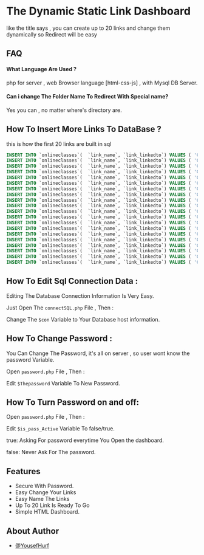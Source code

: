 
# The Dynamic Static Link Dashboard

like the title says , you can create up to 20 links and change them dynamically so Redirect will be easy



## FAQ

#### What Language Are Used ?

php for server , web Browser language [html-css-js] , with Mysql DB Server.

#### Can i change The Folder Name To Redirect With Special name?

Yes you can , no matter where's directory are.

## How To Insert More Links To DataBase ?
this is how the first 20 links are built in sql
```sql
INSERT INTO `onlineclasses`(  `link_name`, `link_linkedto`) VALUES ( 'Class1','');
INSERT INTO `onlineclasses`(  `link_name`, `link_linkedto`) VALUES ( 'Class2','');
INSERT INTO `onlineclasses`(  `link_name`, `link_linkedto`) VALUES ( 'Class3','');
INSERT INTO `onlineclasses`(  `link_name`, `link_linkedto`) VALUES ( 'Class4','');
INSERT INTO `onlineclasses`(  `link_name`, `link_linkedto`) VALUES ( 'Class5','');
INSERT INTO `onlineclasses`(  `link_name`, `link_linkedto`) VALUES ( 'Class6','');
INSERT INTO `onlineclasses`(  `link_name`, `link_linkedto`) VALUES ( 'Class7','');
INSERT INTO `onlineclasses`(  `link_name`, `link_linkedto`) VALUES ( 'Class8','');
INSERT INTO `onlineclasses`(  `link_name`, `link_linkedto`) VALUES ( 'Class9','');
INSERT INTO `onlineclasses`(  `link_name`, `link_linkedto`) VALUES ( 'Class10','');
INSERT INTO `onlineclasses`(  `link_name`, `link_linkedto`) VALUES ( 'Class11','');
INSERT INTO `onlineclasses`(  `link_name`, `link_linkedto`) VALUES ( 'Class12','');
INSERT INTO `onlineclasses`(  `link_name`, `link_linkedto`) VALUES ( 'Class13','');
INSERT INTO `onlineclasses`(  `link_name`, `link_linkedto`) VALUES ( 'Class14','');
INSERT INTO `onlineclasses`(  `link_name`, `link_linkedto`) VALUES ( 'Class15','');
INSERT INTO `onlineclasses`(  `link_name`, `link_linkedto`) VALUES ( 'Class16','');
INSERT INTO `onlineclasses`(  `link_name`, `link_linkedto`) VALUES ( 'Class17','');
INSERT INTO `onlineclasses`(  `link_name`, `link_linkedto`) VALUES ( 'Class18','');
INSERT INTO `onlineclasses`(  `link_name`, `link_linkedto`) VALUES ( 'Class19','');
INSERT INTO `onlineclasses`(  `link_name`, `link_linkedto`) VALUES ( 'Class20','');
```


## How To Edit Sql Connection Data :

Editing The Database Connection Information Is Very Easy.

Just Open The `connectSQL.php` File , Then :

Change The `$con` Variable to Your Database host information.


## How To Change Password :

You Can Change The Password, it's all on server , so user wont know the password Variable.

Open `password.php` File , Then :

Edit `$Thepassword` Variable To New Password.


## How To Turn Password on and off:

Open `password.php` File , Then :

Edit `$is_pass_Active` Variable To false/true.

true: Asking For password everytime You Open the dashboard.

false: Never Ask For The password.


## Features
- Secure With Password.
- Easy Change Your Links
- Easy Name The Links
- Up To 20 Link Is Ready To Go
- Simple HTML Dashboard.


## About Author

- [@YousefHurf](https://fb.com/yousef.my10)

